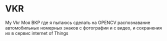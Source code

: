 # VKR
My Vkr
Моя ВКР где я пытаюсь сделать на OPENCV распознавание автомобильных номерных знаков с фотографии и с видео,  и сохранения их в сервис internet of Things
